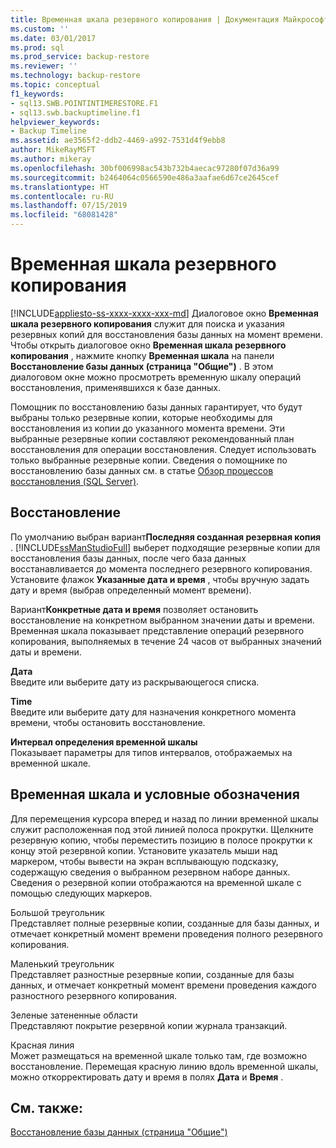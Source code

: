 ```yaml
---
title: Временная шкала резервного копирования | Документация Майкрософт
ms.custom: ''
ms.date: 03/01/2017
ms.prod: sql
ms.prod_service: backup-restore
ms.reviewer: ''
ms.technology: backup-restore
ms.topic: conceptual
f1_keywords:
- sql13.SWB.POINTINTIMERESTORE.F1
- sql13.swb.backuptimeline.f1
helpviewer_keywords:
- Backup Timeline
ms.assetid: ae3565f2-ddb2-4469-a992-7531d4f9ebb8
author: MikeRayMSFT
ms.author: mikeray
ms.openlocfilehash: 30bf006998ac543b732b4aecac97280f07d36a99
ms.sourcegitcommit: b2464064c0566590e486a3aafae6d67ce2645cef
ms.translationtype: HT
ms.contentlocale: ru-RU
ms.lasthandoff: 07/15/2019
ms.locfileid: "68081428"
---
```

# <a name="backup-timeline"></a>Временная шкала резервного копирования
[!INCLUDE[appliesto-ss-xxxx-xxxx-xxx-md](../../includes/appliesto-ss-xxxx-xxxx-xxx-md.md)]
  Диалоговое окно **Временная шкала резервного копирования** служит для поиска и указания резервных копий для восстановления базы данных на момент времени. Чтобы открыть диалоговое окно **Временная шкала резервного копирования** , нажмите кнопку **Временная шкала** на панели **Восстановление базы данных (страница "Общие")** . В этом диалоговом окне можно просмотреть временную шкалу операций восстановления, применявшихся к базе данных.  
  
 Помощник по восстановлению базы данных гарантирует, что будут выбраны только резервные копии, которые необходимы для восстановления из копии до указанного момента времени. Эти выбранные резервные копии составляют рекомендованный план восстановления для операции восстановления. Следует использовать только выбранные резервные копии. Сведения о помощнике по восстановлению базы данных см. в статье [Обзор процессов восстановления (SQL Server)](../../relational-databases/backup-restore/restore-and-recovery-overview-sql-server.md).  
  
## <a name="restore-to"></a>Восстановление  
 По умолчанию выбран вариант**Последняя созданная резервная копия** . [!INCLUDE[ssManStudioFull](../../includes/ssmanstudiofull-md.md)] выберет подходящие резервные копии для восстановления базы данных, после чего база данных восстанавливается до момента последнего резервного копирования. Установите флажок **Указанные дата и время** , чтобы вручную задать дату и время (выбрав определенный момент времени).  
  
 Вариант**Конкретные дата и время** позволяет остановить восстановление на конкретном выбранном значении даты и времени. Временная шкала показывает представление операций резервного копирования, выполняемых в течение 24 часов от выбранных значений даты и времени.  
  
 **Дата**  
 Введите или выберите дату из раскрывающегося списка.  
  
 **Time**  
 Введите или выберите дату для назначения конкретного момента времени, чтобы остановить восстановление.  
  
 **Интервал определения временной шкалы**  
 Показывает параметры для типов интервалов, отображаемых на временной шкале.  
  
## <a name="timeline-and-legend"></a>Временная шкала и условные обозначения  
 Для перемещения курсора вперед и назад по линии временной шкалы служит расположенная под этой линией полоса прокрутки. Щелкните резервную копию, чтобы переместить позицию в полосе прокрутки к концу этой резервной копии. Установите указатель мыши над маркером, чтобы вывести на экран всплывающую подсказку, содержащую сведения о выбранном резервном наборе данных. Сведения о резервной копии отображаются на временной шкале с помощью следующих маркеров.  
  
 Большой треугольник  
 Представляет полные резервные копии, созданные для базы данных, и отмечает конкретный момент времени проведения полного резервного копирования.  
  
 Маленький треугольник  
 Представляет разностные резервные копии, созданные для базы данных, и отмечает конкретный момент времени проведения каждого разностного резервного копирования.  
  
 Зеленые затененные области  
 Представляют покрытие резервной копии журнала транзакций.  
  
 Красная линия  
 Может размещаться на временной шкале только там, где возможно восстановление. Перемещая красную линию вдоль временной шкалы, можно откорректировать дату и время в полях **Дата** и **Время** .  
  
## <a name="see-also"></a>См. также:  
 [Восстановление базы данных (страница "Общие")](../../relational-databases/backup-restore/restore-database-general-page.md)  
  
  

